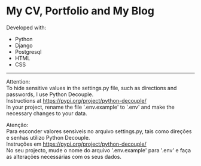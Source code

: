 # My CV, Portfolio and My Blog

Developed with:
<ul>
  <li> Python </li>
  <li> Django </li>
  <li> Postgresql </li>
  <li> HTML </li>
  <li> CSS </li>
</ul>

<hr>

Attention:  
To hide sensitive values in the settings.py file, such as directions and passwords, I use Python Decouple.  
Instructions at https://pypi.org/project/python-decouple/  
In your project, rename the file '.env.example' to '.env' and make the necessary changes to your data.


Atenção:  
Para esconder valores sensiveis no arquivo settings.py, tais como direções e senhas utilizo Python Decouple.  
Instruções em https://pypi.org/project/python-decouple/<br>
No seu projecto, mude o nome do arquivo '.env.example' para '.env' e faça as alterações necessárias com os seus dados.
